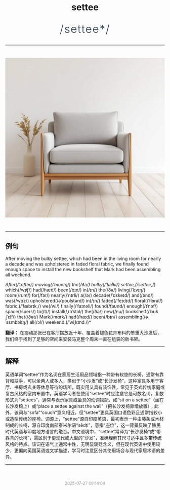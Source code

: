 <div align="center">

# settee

<div style="margin: 30px 0;">
<h1 style="font-size: 2.5em; font-weight: 300; letter-spacing: 2px; margin: 0; color: #2c3e50;">
/settee*/
</h1>
</div>

</div>

---

<div align="center" style="margin: 40px 0;">

![settee](images/settee.png)

</div>

---

## 例句

After moving the bulky settee, which had been in the living room for nearly a decade and was upholstered in faded floral fabric, we finally found enough space to install the new bookshelf that Mark had been assembling all weekend.

*After(/ˈæftər/) moving(/ˈmuvɪŋ/) the(/ðə/) bulky(/ˈbəlki/) settee,(/settee*,/) which(/wɪʧ/) had(/hæd/) been(/bɪn/) in(/ɪn/) the(/ðə/) living(/ˈlɪvɪŋ/) room(/rum/) for(/fər/) nearly(/ˈnɪrli/) a(/ə/) decade(/ˈdɛkeɪd/) and(/ənd/) was(/wɑz/) upholstered(/əˈpoʊlstərd/) in(/ɪn/) faded(/ˈfeɪdɪd/) floral(/ˈflɔrəl/) fabric,(/ˈfæbrɪk,/) we(/wi/) finally(/ˈfaɪnəli/) found(/faʊnd/) enough(/ɪˈnəf/) space(/speɪs/) to(/tɪ/) install(/ˌɪnˈstɔl/) the(/ðə/) new(/nu/) bookshelf(/ˈbʊkˌʃɛlf/) that(/ðət/) Mark(/mɑrk/) had(/hæd/) been(/bɪn/) assembling(/əˈsɛmbəlɪŋ/) all(/ɔl/) weekend.(/ˈwiˌkɪnd./)*

**翻译：** 在挪动那张已在客厅摆放近十年、覆盖着褪色花卉布料的笨重大沙发后，我们终于找到了足够的空间来安装马克整个周末一直在组装的新书架。

---

## 解释

英语单词“settee”作为名词在家居生活用品领域指一种带有软垫的长椅，通常有靠背和扶手，可以坐两人或多人，类似于“小沙发”或“长沙发椅”。这种家具多用于客厅、书房或玄关等休息等待的场所，既实用又具有装饰性，常见于英式传统家庭或复古风格的室内布置中。英语学习者在使用“settee”时应注意它是可数名词，复数形式为“settees”，通常与表示家具或坐具的动词搭配，如“sit on a settee”（坐在长沙发椅上）或“place a settee against the wall”（把长沙发椅靠墙放置）；此外，该词与“sofa”“couch”意义相近，但“settee”更具英国口语色彩且通常指较小或造型传统的座椅。词源上，“settee”源自印度英语，最初表示一种由藤条或木材制成的长椅，源自印度南部泰米尔语“sēdṭi”，意指“座位”，这一背景反映了殖民时代英语与印度地方语言的融合。中文语境中，“settee”常译为“长沙发椅”或“带靠背的长椅”，需区别于更现代或大型的“沙发”，准确理解其尺寸适中且多带传统风格的特点。该词在语气上通常中性，无明显褒贬含义，但在现代英语中使用较少，更偏向英国英语或文学描述，学习时注意区分其使用场合与现代家居术语的差异。


---

<div align="center" style="margin-top: 50px;">
<small style="color: #999; font-size: 0.9em;">2025-07-27 09:14:04</small>
</div>
